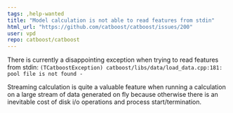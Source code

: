```yaml
---
tags: ,help-wanted
title: "Model calculation is not able to read features from stdin"
html_url: "https://github.com/catboost/catboost/issues/200"
user: vpd
repo: catboost/catboost
---
```


There is currently a disappointing exception when trying to read features from stdin:
`(TCatboostException) catboost/libs/data/load_data.cpp:181: pool file is not found -`

Streaming calculation is quite a valuable feature when running a calculation on a large stream of data generated on fly because otherwise there is an inevitable cost of disk i/o operations and process start/termination.

